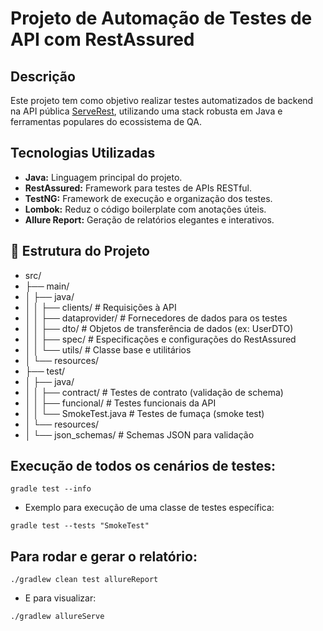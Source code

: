 # Projeto de Automação de Testes de API com RestAssured

##  Descrição

Este projeto tem como objetivo realizar testes automatizados de backend na API pública [ServeRest](https://serverest.dev/), utilizando uma stack robusta em Java e ferramentas populares do ecossistema de QA.

## Tecnologias Utilizadas

- **Java:** Linguagem principal do projeto.
- **RestAssured:** Framework para testes de APIs RESTful.
- **TestNG:** Framework de execução e organização dos testes.
- **Lombok:** Reduz o código boilerplate com anotações úteis.
- **Allure Report:** Geração de relatórios elegantes e interativos.

## 📁 Estrutura do Projeto
- src/
- ├── main/
- │   ├── java/
- │   │   ├── clients/         # Requisições à API
- │   │   ├── dataprovider/    # Fornecedores de dados para os testes
- │   │   ├── dto/             # Objetos de transferência de dados (ex: UserDTO)
- │   │   ├── spec/            # Especificações e configurações do RestAssured
- │   │   └── utils/           # Classe base e utilitários
- │   └── resources/
- ├── test/
- │   ├── java/
- │   │   ├── contract/        # Testes de contrato (validação de schema)
- │   │   ├── funcional/       # Testes funcionais da API
- │   │   └── SmokeTest.java   # Testes de fumaça (smoke test)
- │   └── resources/
- │       └── json_schemas/    # Schemas JSON para validação


## Execução de todos os cenários de testes:

```
gradle test --info
```

* Exemplo para execução de uma classe de testes específica:

```
gradle test --tests "SmokeTest"
```

## Para rodar e gerar o relatório:

```
./gradlew clean test allureReport
```

* E para visualizar:

```
./gradlew allureServe
```
